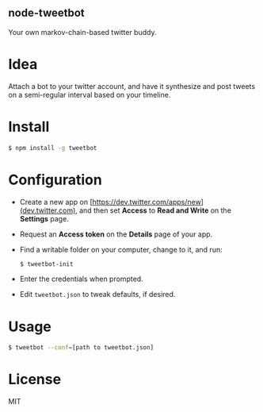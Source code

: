 node-tweetbot
-------------

Your own markov-chain-based twitter buddy.

Idea
====

Attach a bot to your twitter account, and have it synthesize and post tweets on
a semi-regular interval based on your timeline.

Install
=======

```bash
$ npm install -g tweetbot
```

Configuration
=============

- Create a new app on [https://dev.twitter.com/apps/new](dev.twitter.com), and
  then set **Access** to **Read and Write** on the **Settings** page.
- Request an **Access token** on the **Details** page of your app.
- Find a writable folder on your computer, change to it, and run:

    ```bash
    $ tweetbot-init
    ```
- Enter the credentials when prompted.
- Edit `tweetbot.json` to tweak defaults, if desired.

Usage
=====

```bash
$ tweetbot --conf=[path to tweetbot.json]
```

License
=======

MIT